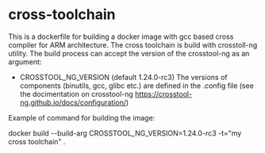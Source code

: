 # cross-toolchain
This is a dockerfile for building a docker image with gcc based cross compiler for ARM architecture.
The cross toolchain is build with crosstoll-ng utility. The build process can accept the version of the crosstool-ng as an argument:
* CROSSTOOL_NG_VERSION (default 1.24.0-rc3)
The versions of components (binutils, gcc, glibc etc.) are defined in the .config file 
(see the docimentation on crosstool-ng https://crosstool-ng.github.io/docs/configuration/)

Example of command for building the image:

docker build --build-arg CROSSTOOL_NG_VERSION=1.24.0-rc3 -t="my cross toolchain" .
